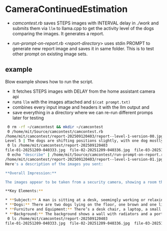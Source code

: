 # CameraContinuedEstimation

* *camcontest.rb* saves STEPS images with INTERVAL delay in *./work*
  and submits them via `llm` to llama.cpp to get the activity level of
  the dogs comparing the images. It generates a report.
  
* *run-prompt-on-report.rb* <*report-directory*> uses stdin PROMPT to
  generate new report image and saves it in same folder. This is to
  test other prompt on existing image sets.


## example


Blow example shows how to run the script.

* It fetches STEPS images with DELAY from the home assistant camera api
* runs `llm` with the images attached and `$(cat prompt.txt)`
* combines every input image and headers it with the llm output and
* save everything in a directory where we can re-run different promps later for testing


```bash
 Θ rm -rf ~/camcontest && mkdir ~/camcontest
 Θ /home/mit/Source/camcontest/camcontest.rb
/home/mit/camcontest/report-202509120403/report--level-1-version-00.jpg
Level 5 | The dogs are shifting positions slightly, with one dog mostly lying down and another moving towards
 Θ ls /home/mit/camcontest/report-202509120403
file-01-20251209-040333.jpg  file-02-20251209-040336.jpg  file-03-20251209-040340.jpg  report--level-1-version-00.jpg
 Θ echo "describe" | /home/mit/Source/camcontest/run-prompt-on-report.rb /home/mit/camcontest/report-202509120403/
/home/mit/camcontest/report-202509120403/report--level-1-version-01.jpg
Here's a description of the images you sent:

**Overall Impression:**

The images appear to be taken from a security camera, showing a room that is cluttered and appears to be a home office or workspace. There's a significant amount of laundry and dog bedding scattered around, suggesting a busy or relaxed atmosphere.

**Key Elements:**

* **Subject:** A man is sitting at a desk, seemingly working or relaxing. He appears to be wearing a light-colored sweater.
* **Dogs:** There are two dogs lying on the floor, one brown and one lighter-colored. They look comfortable and relaxed.
* **Furniture and Equipment:** There’s a desk chair, a laptop, a small table, and what looks like a printer or scanner. 
* **Background:** The background shows a wall with radiators and a portion of a doorway leading to another room.
 Θ ls /home/mit/camcontest/report-202509120403
file-01-20251209-040333.jpg  file-02-20251209-040336.jpg  file-03-20251209-040340.jpg  report--level-1-version-00.jpg  report--level-1-version-01.jpg
```
